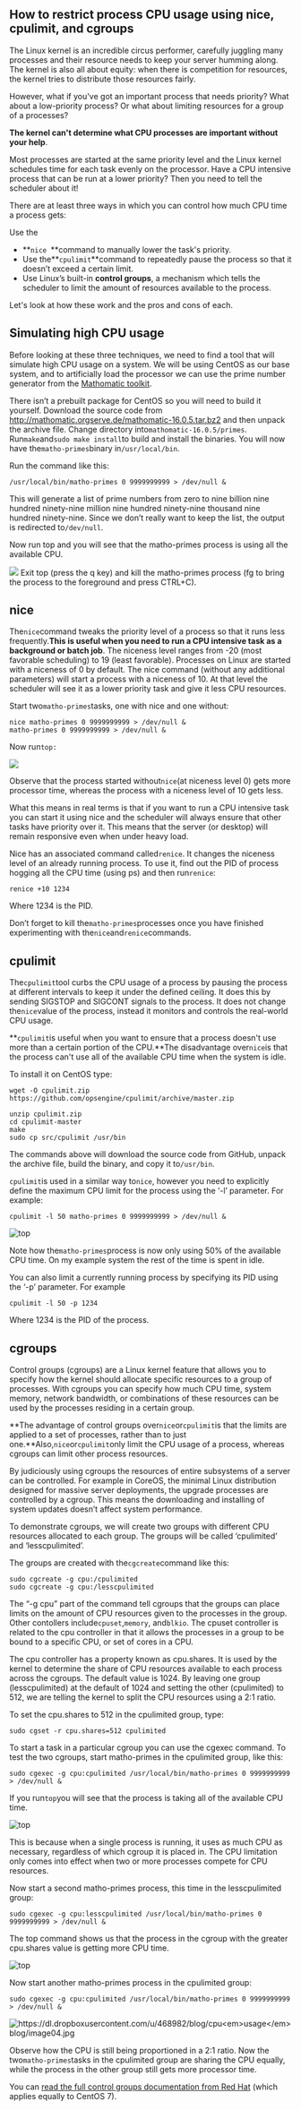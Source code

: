 ## How to restrict process CPU usage using nice, cpulimit, and cgroups

The Linux kernel is an incredible circus performer, carefully juggling many processes and their resource needs to keep your server humming along. The kernel is also all about equity: when there is competition for resources, the kernel tries to distribute those resources fairly.

However, what if you've got an important process that needs priority? What about a low-priority process? Or what about limiting resources for a group of a processes?

**The kernel can't determine what CPU processes are important without your help**.

Most processes are started at the same priority level and the Linux kernel schedules time for each task evenly on the processor. Have a CPU intensive process that can be run at a lower priority? Then you need to tell the scheduler about it!

There are at least three ways in which you can control how much CPU time a process gets:

Use the

- **`nice `**command to manually lower the task's priority.
- Use the**`cpulimit`**command to repeatedly pause the process so that it doesn’t exceed a certain limit.
- Use Linux’s built-in **control groups**, a mechanism which tells the scheduler to limit the amount of resources available to the process.

Let's look at how these work and the pros and cons of each.

## Simulating high CPU usage

Before looking at these three techniques, we need to find a tool that will simulate high CPU usage on a system. We will be using CentOS as our base system, and to artificially load the processor we can use the prime number generator from the [Mathomatic toolkit](http://www.mathomatic.org/).

There isn’t a prebuilt package for CentOS so you will need to build it yourself. Download the source code from http://mathomatic.orgserve.de/mathomatic-16.0.5.tar.bz2 and then unpack the archive file. Change directory into`mathomatic-16.0.5/primes`. Run`make`and`sudo make install`to build and install the binaries. You will now have the`matho-primes`binary in`/usr/local/bin`.

Run the command like this:

```
/usr/local/bin/matho-primes 0 9999999999 > /dev/null &
```

This will generate a list of prime numbers from zero to nine billion nine hundred ninety-nine million nine hundred ninety-nine thousand nine hundred ninety-nine. Since we don’t really want to keep the list, the output is redirected to`/dev/null`.

Now run top and you will see that the matho-primes process is using all the available CPU.

![](assets//assets/import.png)
Exit top \(press the q key\) and kill the matho-primes process \(fg to bring the process to the foreground and press CTRL+C\).

## nice

The`nice`command tweaks the priority level of a process so that it runs less frequently.**This is useful when you need to run a CPU intensive task as a background or batch job**. The niceness level ranges from -20 \(most favorable scheduling\) to 19 \(least favorable\). Processes on Linux are started with a niceness of 0 by default. The nice command \(without any additional parameters\) will start a process with a niceness of 10. At that level the scheduler will see it as a lower priority task and give it less CPU resources.

Start two`matho-primes`tasks, one with nice and one without:

```
nice matho-primes 0 9999999999 > /dev/null &
matho-primes 0 9999999999 > /dev/null &
```

Now run`top:`

![](assets//assets/import2.png)

Observe that the process started without`nice`\(at niceness level 0\) gets more processor time, whereas the process with a niceness level of 10 gets less.

What this means in real terms is that if you want to run a CPU intensive task you can start it using nice and the scheduler will always ensure that other tasks have priority over it. This means that the server \(or desktop\) will remain responsive even when under heavy load.

Nice has an associated command called`renice`. It changes the niceness level of an already running process. To use it, find out the PID of process hogging all the CPU time \(using ps\) and then run`renice`:

```
renice +10 1234
```

Where 1234 is the PID.

Don’t forget to kill the`matho-primes`processes once you have finished experimenting with the`nice`and`renice`commands.

## cpulimit

The`cpulimit`tool curbs the CPU usage of a process by pausing the process at different intervals to keep it under the defined ceiling. It does this by sending SIGSTOP and SIGCONT signals to the process. It does not change the`nice`value of the process, instead it monitors and controls the real-world CPU usage.

**`cpulimit`is useful when you want to ensure that a process doesn't use more than a certain portion of the CPU.**The disadvantage over`nice`is that the process can't use all of the available CPU time when the system is idle.

To install it on CentOS type:

```
wget -O cpulimit.zip https://github.com/opsengine/cpulimit/archive/master.zip
```

```
unzip cpulimit.zip
cd cpulimit-master
make
sudo cp src/cpulimit /usr/bin

```

The commands above will download the source code from GitHub, unpack the archive file, build the binary, and copy it to`/usr/bin`.

`cpulimit`is used in a similar way to`nice`, however you need to explicitly define the maximum CPU limit for the process using the ‘-l’ parameter. For example:

```
cpulimit -l 50 matho-primes 0 9999999999 > /dev/null &
```

![](assets/https://dl.dropboxusercontent.com/u/468982/blog/cpu_usage_blog/image03.jpg "top")

Note how the`matho-primes`process is now only using 50% of the available CPU time. On my example system the rest of the time is spent in idle.

You can also limit a currently running process by specifying its PID using the ‘-p’ parameter. For example

```
cpulimit -l 50 -p 1234
```

Where 1234 is the PID of the process.

## cgroups

Control groups \(cgroups\) are a Linux kernel feature that allows you to specify how the kernel should allocate specific resources to a group of processes. With cgroups you can specify how much CPU time, system memory, network bandwidth, or combinations of these resources can be used by the processes residing in a certain group.

**The advantage of control groups over`nice`or`cpulimit`is that the limits are applied to a set of processes, rather than to just one.**Also,`nice`or`cpulimit`only limit the CPU usage of a process, whereas cgroups can limit other process resources.

By judiciously using cgroups the resources of entire subsystems of a server can be controlled. For example in CoreOS, the minimal Linux distribution designed for massive server deployments, the upgrade processes are controlled by a cgroup. This means the downloading and installing of system updates doesn’t affect system performance.

To demonstrate cgroups, we will create two groups with different CPU resources allocated to each group. The groups will be called ‘cpulimited’ and ‘lesscpulimited’.

The groups are created with the`cgcreate`command like this:

```
sudo cgcreate -g cpu:/cpulimited
sudo cgcreate -g cpu:/lesscpulimited
```

The “-g cpu” part of the command tell cgroups that the groups can place limits on the amount of CPU resources given to the processes in the group. Other contollers include`cpuset`,`memory`, and`blkio`. The cpuset controller is related to the cpu controller in that it allows the processes in a group to be bound to a specific CPU, or set of cores in a CPU.

The cpu controller has a property known as cpu.shares. It is used by the kernel to determine the share of CPU resources available to each process across the cgroups. The default value is 1024. By leaving one group \(lesscpulimited\) at the default of 1024 and setting the other \(cpulimited\) to 512, we are telling the kernel to split the CPU resources using a 2:1 ratio.

To set the cpu.shares to 512 in the cpulimited group, type:

```
sudo cgset -r cpu.shares=512 cpulimited
```

To start a task in a particular cgroup you can use the cgexec command. To test the two cgroups, start matho-primes in the cpulimited group, like this:

```
sudo cgexec -g cpu:cpulimited /usr/local/bin/matho-primes 0 9999999999 > /dev/null &
```

If you run`top`you will see that the process is taking all of the available CPU time.

![](assets/https://dl.dropboxusercontent.com/u/468982/blog/cpu_usage_blog/image01.jpg "top")

This is because when a single process is running, it uses as much CPU as necessary, regardless of which cgroup it is placed in. The CPU limitation only comes into effect when two or more processes compete for CPU resources.

Now start a second matho-primes process, this time in the lesscpulimited group:

```
sudo cgexec -g cpu:lesscpulimited /usr/local/bin/matho-primes 0 9999999999 > /dev/null &
```

The top command shows us that the process in the cgroup with the greater cpu.shares value is getting more CPU time.

![](assets/https://dl.dropboxusercontent.com/u/468982/blog/cpu_usage_blog/image02.jpg "top")

Now start another matho-primes process in the cpulimited group:

```
sudo cgexec -g cpu:cpulimited /usr/local/bin/matho-primes 0 9999999999 > /dev/null &
```

![](assets/https://dl.dropboxusercontent.com/u/468982/blog/cpu_usage_blog/image04.jpg "https://dl.dropboxusercontent.com/u/468982/blog/cpu<em>usage</em>blog/image04.jpg")

Observe how the CPU is still being proportioned in a 2:1 ratio. Now the two`matho-primes`tasks in the cpulimited group are sharing the CPU equally, while the process in the other group still gets more processor time.

You can [read the full control groups documentation from Red Hat](https://access.redhat.com/documentation/en-US/Red_Hat_Enterprise_Linux/7/html/Resource_Management_and_Linux_Containers_Guide/chap-Introduction_to_Control_Groups.html) \(which applies equally to CentOS 7\).
